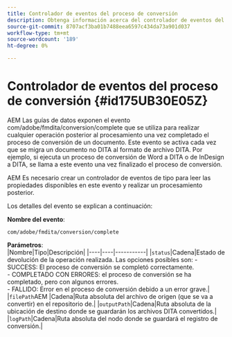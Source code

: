 ```yaml
---
title: Controlador de eventos del proceso de conversión
description: Obtenga información acerca del controlador de eventos del proceso de conversión
source-git-commit: 8707acf3ba01b7488eea6597c434da73a901d037
workflow-type: tm+mt
source-wordcount: '189'
ht-degree: 0%

---
```



# Controlador de eventos del proceso de conversión {#id175UB30E05Z}

AEM Las guías de datos exponen el evento com/adobe/fmdita/conversion/complete que se utiliza para realizar cualquier operación posterior al procesamiento una vez completado el proceso de conversión de un documento. Este evento se activa cada vez que se migra un documento no DITA al formato de archivo DITA. Por ejemplo, si ejecuta un proceso de conversión de Word a DITA o de InDesign a DITA, se llama a este evento una vez finalizado el proceso de conversión.

AEM Es necesario crear un controlador de eventos de tipo para leer las propiedades disponibles en este evento y realizar un procesamiento posterior.

Los detalles del evento se explican a continuación:

**Nombre del evento**:

```HTTP
com/adobe/fmdita/conversion/complete 
```

**Parámetros**:\
|Nombre|Tipo|Descripción| |----|----|-----------| |`status`|Cadena|Estado de devolución de la operación realizada. Las opciones posibles son: - SUCCESS: El proceso de conversión se completó correctamente. <br> - COMPLETADO CON ERRORES: el proceso de conversión se ha completado, pero con algunos errores. <br>- FALLIDO: Error en el proceso de conversión debido a un error grave.| |`filePath`AEM |Cadena|Ruta absoluta del archivo de origen \(que se va a convertir\) en el repositorio de.| |`outputPath`|Cadena|Ruta absoluta de la ubicación de destino donde se guardarán los archivos DITA convertidos.| |`logPath`|Cadena|Ruta absoluta del nodo donde se guardará el registro de conversión.|


